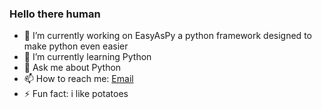 ### Hello there human

- 🔭 I’m currently working on EasyAsPy a python framework designed to make python even easier
- 🌱 I’m currently learning Python
- 💬 Ask me about Python
- 📫 How to reach me: [Email](edugabri1217@gmail.com)
- ⚡ Fun fact: i like potatoes
